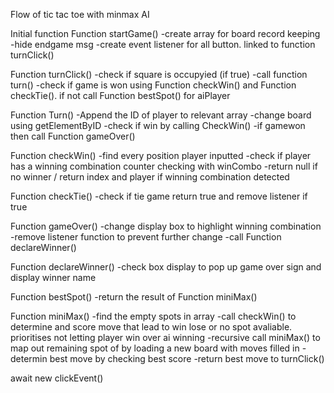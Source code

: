 Flow of tic tac toe with minmax AI

Initial function
Function startGame()
-create array for board record keeping
-hide endgame msg
-create event listener for all button. linked to function turnClick() 

Function turnClick()
-check if square is occupyied (if true)
    -call function turn()
    -check if game is won using Function checkWin() and Function checkTie(). if not call Function bestSpot() for aiPlayer

Function Turn()
-Append the ID of player to relevant array
-change board using getElementByID
-check if win by calling CheckWin()
    -if gamewon then call Function gameOver()

Function checkWin()
-find every position player inputted
-check if player has a winning combination counter checking with winCombo
-return null if no winner / return index and player if winning combination detected

Function checkTie()
-check if tie game return true and remove listener if true

Function gameOver()
-change display box to highlight winning combination
-remove listener function to prevent further change
-call Function declareWinner()

Function declareWinner()
-check box display to pop up game over sign and display winner name

Function bestSpot()
-return the result of Function miniMax()

Function miniMax()
-find the empty spots in array
-call checkWin() to determine and score move that lead to win lose or no spot avaliable. prioritises not letting player win over ai winning
-recursive call miniMax() to map out remaining spot of by loading a new board with moves filled in
-determin best move by checking best score
-return best move to turnClick()

await new clickEvent()
